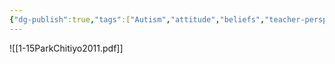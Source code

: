 ```yaml
---
{"dg-publish":true,"tags":["Autism","attitude","beliefs","teacher-perspective","Source"],"permalink":"/Sources/Articles/An examination of teacher attitudes towards children with autism/","dgPassFrontmatter":true}
---
```


![[1-15ParkChitiyo2011.pdf]]